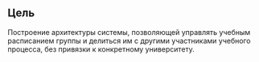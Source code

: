 ## Цель
Построение архитектуры системы, позволяющей управлять учебным расписанием группы и делиться им с другими участниками учебного процесса, без привязки к конкретному университету.
